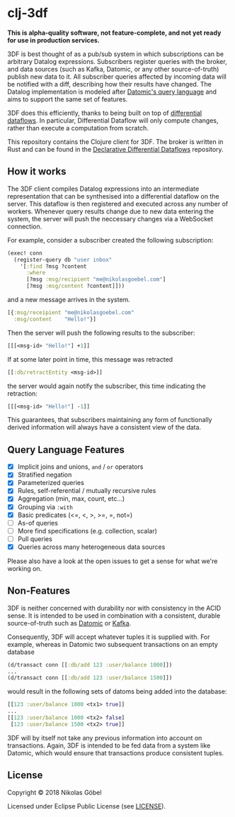 # clj-3df

**This is alpha-quality software, not feature-complete, and not yet
ready for use in production services.**

3DF is best thought of as a pub/sub system in which subscriptions can
be arbitrary Datalog expressions. Subscribers register queries with
the broker, and data sources (such as Kafka, Datomic, or any other
source-of-truth) publish new data to it. All subscriber queries
affected by incoming data will be notified with a diff, describing how
their results have changed. The Datalog implementation is modeled
after [Datomic's query
language](https://docs.datomic.com/on-prem/query.html) and aims to
support the same set of features.

3DF does this efficiently, thanks to being built on top of
[differential
dataflows](https://github.com/frankmcsherry/differential-dataflow). In
particular, Differential Dataflow will only compute changes, rather
than execute a computation from scratch.

This repository contains the Clojure client for 3DF. The broker is
written in Rust and can be found in the [Declarative Differential
Dataflows](https://github.com/comnik/declarative-dataflow) repository.

## How it works

The 3DF client compiles Datalog expressions into an intermediate
representation that can be synthesised into a differential dataflow on
the server. This dataflow is then registered and executed across any
number of workers. Whenever query results change due to new data
entering the system, the server will push the neccessary changes via a
WebSocket connection.

For example, consider a subscriber created the following subscription:

``` clojure
(exec! conn
  (register-query db "user inbox" 
    '[:find ?msg ?content
      :where 
      [?msg :msg/recipient "me@nikolasgoebel.com"]
      [?msg :msg/content ?content]]))
```

and a new message arrives in the system.

``` clojure
[{:msg/receipient "me@nikolasgoebel.com"
  :msg/content    "Hello!"}]
```

Then the server will push the following results to the subscriber:

``` clojure
[[[<msg-id> "Hello!"] +1]]
```

If at some later point in time, this message was retracted

``` clojure
[[:db/retractEntity <msg-id>]]
```

the server would again notify the subscriber, this time indicating the
retraction:

``` clojure
[[[<msg-id> "Hello!"] -1]]
```

This guarantees, that subscribers maintaining any form of functionally
derived information will always have a consistent view of the data.

## Query Language Features

- [x] Implicit joins and unions, `and` / `or` operators
- [x] Stratified negation
- [x] Parameterized queries
- [x] Rules, self-referential / mutually recursive rules
- [x] Aggregation (min, max, count, etc...)
- [x] Grouping via `:with`
- [x] Basic predicates (<=, <, >, >=, =, not=)
- [ ] As-of queries
- [ ] More find specifications (e.g. collection, scalar)
- [ ] Pull queries
- [x] Queries across many heterogeneous data sources

Please also have a look at the open issues to get a sense for what
we're working on.

## Non-Features

3DF is neither concerned with durability nor with consistency in the
ACID sense. It is intended to be used in combination with a
consistent, durable source-of-truth such as
[Datomic](https://www.datomic.com/) or
[Kafka](https://kafka.apache.org/).

Consequently, 3DF will accept whatever tuples it is supplied with. For
example, whereas in Datomic two subsequent transactions on an empty
database

``` clojure
(d/transact conn [[:db/add 123 :user/balance 1000]])
...
(d/transact conn [[:db/add 123 :user/balance 1500]])
```

would result in the following sets of datoms being added into the
database:

``` clojure
[[123 :user/balance 1000 <tx1> true]]
...
[[123 :user/balance 1000 <tx2> false]
 [123 :user/balance 1500 <tx2> true]]
```

3DF will by itself not take any previous information into account on
transactions. Again, 3DF is intended to be fed data from a system like
Datomic, which would ensure that transactions produce consistent
tuples.

## License

Copyright © 2018 Nikolas Göbel

Licensed under Eclipse Public License (see [LICENSE](LICENSE)).

